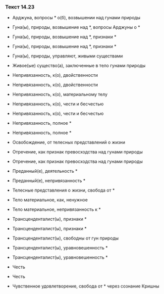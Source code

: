 ### Текст 14.23

- Арджуна, вопросы * о(б), возвышении над гунами природы

- Гуна(ы), природы, возвышение над *, вопросы Арджуны о *

- Гуна(ы), природы, возвышение над *, признаки *

- Гуна(ы), природы, возвышение над *, признаки *

- Гуна(ы), природы, управляют, живыми существами

- Живое(ые) существо(а), заключенные в тело гунами природы

- Непривязанность, к(о), двойственности

- Непривязанность, к(о), двойственности

- Непривязанность, к(о), материальному телу

- Непривязанность, к(о), чести и бесчестью

- Непривязанность, к(о), чести и бесчестью

- Непривязанность, полное *

- Непривязанность, полное *

- Освобождение, от телесных представлений о жизни

- Отречение, как признак превосходства над гунами природы

- Отречение, как признак превосходства над гунами природы

- Преданный(е), деятельность *

- Преданный(е), непривязанность *

- Телесные представления о жизни, свобода от *

- Тело материальное, как, ненужное

- Тело материальное, непривязанность к *

- Трансценденталист(ы), признаки *

- Трансценденталист(ы), признаки *

- Трансценденталист(ы), свободны от гун природы

- Трансценденталист(ы), уравновешенность *

- Трансценденталист(ы), уравновешенность *

- Честь

- Честь

- Чувственное удовлетворение, свобода от * через сознание Кришны
	
